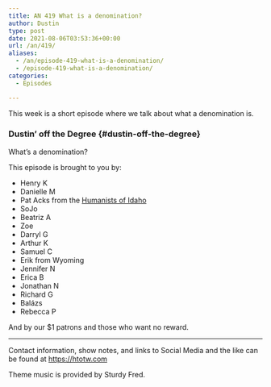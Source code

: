 ```yaml
---
title: AN 419 What is a denomination?
author: Dustin
type: post
date: 2021-08-06T03:53:36+00:00
url: /an/419/
aliases:
  - /an/episode-419-what-is-a-denomination/
  - /episode-419-what-is-a-denomination/
categories:
  - Episodes

---
```

<div id="buzzsprout-player-10552690"></div><script src="https://www.buzzsprout.com/1983601/10552690-419-what-is-a-denomination.js?container_id=buzzsprout-player-10552690&player=small" type="text/javascript" charset="utf-8"></script>

This week is a short episode where we talk about what a denomination is.

<!--more-->

### Dustin&#8217; off the Degree {#dustin-off-the-degree}

What&#8217;s a denomination?

This episode is brought to you by:

  * Henry K
  * Danielle M
  * Pat Acks from the [Humanists of Idaho][1]
  * SoJo
  * Beatriz A
  * Zoe
  * Darryl G
  * Arthur K
  * Samuel C
  * Erik from Wyoming
  * Jennifer N
  * Erica B
  * Jonathan N
  * Richard G
  * Balázs
  * Rebecca P

And by our $1 patrons and those who want no reward.

* * *

Contact information, show notes, and links to Social Media and the like can be found at <https://htotw.com>

Theme music is provided by Sturdy Fred.

 [1]: https://www.humanistsofidaho.org/